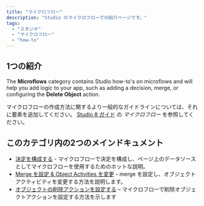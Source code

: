 ```yaml
---
title: "マイクロフロー"
description: "Studio のマイクロフローでの紹介ページです。"
tags:
  - "スタジオ"
  - "マイクロフロー"
  - "how-to"
---
```


## 1つの紹介

The **Microflows** category contains Studio how-to's on microflows and will help you add logic to your app, such as adding a decision, merge, or configuring the **Delete Object** action.

マイクロフローの作成方法に関するより一般的なガイドラインについては、それに要素を追加してください。 [Studio 8 ガイド](/studio8/microflows) の *マイクロフロー* を参照してください。

## このカテゴリ内の2つのメインドキュメント

* [決定を構成する](microflows-how-to-configure-decision) - マイクロフローで決定を構成し、ページ上のデータソースとしてマイクロフローを使用するためのホットな説明。
* [Merge を設定 & Object Activities を変更](microflows-how-to-merge-and-change-object) - merge を設定し、オブジェクトアクティビティを変更する方法を説明します。
* [オブジェクトの削除アクションを設定する](microflows-how-to-configure-delete-object) – マイクロフローで削除オブジェクトアクションを設定する方法を示します

